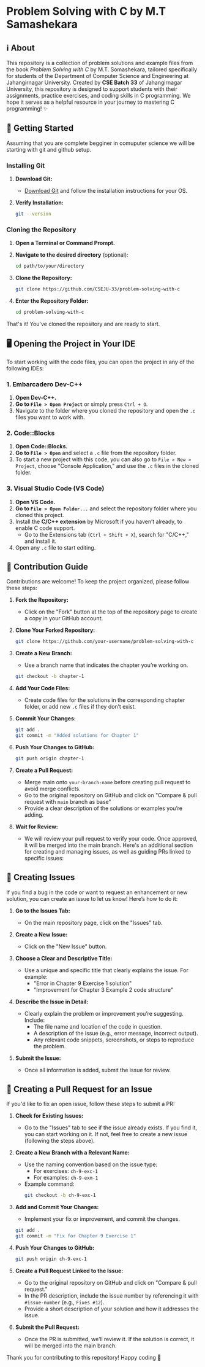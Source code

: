 
# Problem Solving with C by M.T Samashekara

## ℹ️ About 

This repository is a collection of problem solutions and example files from the book *Problem Solving with C* by M.T. Somashekara, tailored specifically for students of the Department of Computer Science and Engineering at Jahangirnagar University. Created by **CSE Batch 33** of Jahangirnagar University, this repository is designed to support students with their assignments, practice exercises, and coding skills in C programming. We hope it serves as a helpful resource in your journey to mastering C programming! ✨


## 🚀 Getting Started
Assuming that you are complete begginer in comuputer science we will be starting with git and github setup.

### Installing Git

1. **Download Git:**
   - [Download Git](https://git-scm.com/downloads) and follow the installation instructions for your OS.

2. **Verify Installation:**
   ```bash
   git --version
   ```

### Cloning the Repository

1. **Open a Terminal or Command Prompt.**

2. **Navigate to the desired directory** (optional):
   ```bash
   cd path/to/your/directory
   ```

3. **Clone the Repository:**  
   ```bash
   git clone https://github.com/CSEJU-33/problem-solving-with-c
   ```

4. **Enter the Repository Folder:**
   ```bash
   cd problem-solving-with-c
   ```

That's it! You've cloned the repository and are ready to start.


## 🖥️ Opening the Project in Your IDE

To start working with the code files, you can open the project in any of the following IDEs:

### 1. Embarcadero Dev-C++

1. **Open Dev-C++.**
2. **Go to `File > Open Project`** or simply press `Ctrl + O`.
3. Navigate to the folder where you cloned the repository and open the `.c` files you want to work with.

### 2. Code::Blocks

1. **Open Code::Blocks.**
2. **Go to `File > Open`** and select a `.c` file from the repository folder.
3. To start a new project with this code, you can also go to `File > New > Project`, choose "Console Application," and use the `.c` files in the cloned folder.

### 3. Visual Studio Code (VS Code)

1. **Open VS Code.**
2. **Go to `File > Open Folder...`** and select the repository folder where you cloned this project.
3. Install the **C/C++ extension** by Microsoft if you haven’t already, to enable C code support.
   - Go to the Extensions tab (`Ctrl + Shift + X`), search for "C/C++," and install it.
4. Open any `.c` file to start editing.

## 🌱 Contribution Guide

Contributions are welcome! To keep the project organized, please follow these steps:

1. **Fork the Repository:**
   - Click on the "Fork" button at the top of the repository page to create a copy in your GitHub account.

2. **Clone Your Forked Repository:**
   ```bash
   git clone https://github.com/your-username/problem-solving-with-c
   ```

3. **Create a New Branch:**
   - Use a branch name that indicates the chapter you’re working on.
   ```bash
   git checkout -b chapter-1
   ```

4. **Add Your Code Files:**
   - Create code files for the solutions in the corresponding chapter folder, or add new `.c` files if they don’t exist.
   
5. **Commit Your Changes:**
   ```bash
   git add .
   git commit -m "Added solutions for Chapter 1"
   ```

6. **Push Your Changes to GitHub:**
   ```bash
   git push origin chapter-1
   ```

7. **Create a Pull Request:**
   - Merge main onto `your-branch-name` before creating pull request to avoid merge conflicts.
   - Go to the original repository on GitHub and click on "Compare & pull request with `main` branch as base"
   - Provide a clear description of the solutions or examples you’re adding.

9. **Wait for Review:**
   - We will review your pull request to verify your code. Once approved, it will be merged into the main branch.
Here's an additional section for creating and managing issues, as well as guiding PRs linked to specific issues:

## 🐛 Creating Issues

If you find a bug in the code or want to request an enhancement or new solution, you can create an issue to let us know! Here’s how to do it:

1. **Go to the Issues Tab:**
   - On the main repository page, click on the "Issues" tab.

2. **Create a New Issue:**
   - Click on the "New Issue" button.

3. **Choose a Clear and Descriptive Title:**
   - Use a unique and specific title that clearly explains the issue. For example:
     - "Error in Chapter 9 Exercise 1 solution"
     - "Improvement for Chapter 3 Example 2 code structure"

4. **Describe the Issue in Detail:**
   - Clearly explain the problem or improvement you’re suggesting. Include:
     - The file name and location of the code in question.
     - A description of the issue (e.g., error message, incorrect output).
     - Any relevant code snippets, screenshots, or steps to reproduce the problem.

5. **Submit the Issue:**
   - Once all information is added, submit the issue for review.

## 🔄 Creating a Pull Request for an Issue

If you'd like to fix an open issue, follow these steps to submit a PR:

1. **Check for Existing Issues:**
   - Go to the "Issues" tab to see if the issue already exists. If you find it, you can start working on it. If not, feel free to create a new issue (following the steps above).

2. **Create a New Branch with a Relevant Name:**
   - Use the naming convention based on the issue type:
     - For exercises: `ch-9-exc-1`
     - For examples: `ch-9-exm-1`
   - Example command:
     ```bash
     git checkout -b ch-9-exc-1
     ```

3. **Add and Commit Your Changes:**
   - Implement your fix or improvement, and commit the changes.
   ```bash
   git add .
   git commit -m "Fix for Chapter 9 Exercise 1"
   ```

4. **Push Your Changes to GitHub:**
   ```bash
   git push origin ch-9-exc-1
   ```

5. **Create a Pull Request Linked to the Issue:**
   - Go to the original repository on GitHub and click on "Compare & pull request."
   - In the PR description, include the issue number by referencing it with `#issue-number` (e.g., `Fixes #12`).
   - Provide a short description of your solution and how it addresses the issue.

6. **Submit the Pull Request:**
   - Once the PR is submitted, we’ll review it. If the solution is correct, it will be merged into the main branch.

Thank you for contributing to this repository! Happy coding 🎉





